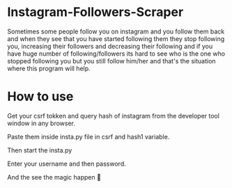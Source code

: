 # Instagram-Followers-Scraper
Sometimes some people follow you on instagram and you follow them back and when they see that you have started following them they stop following you, increasing their followers and decreasing their following and if you have huge number of following/followers its hard to see who is the one who stopped following you but you still follow him/her and that's the situation where this program will help.

# How to use 
Get your csrf tokken and query hash of instagram from the developer tool window in any browser.

Paste them inside insta.py file in csrf and hash1 variable.

Then start the insta.py

Enter your username and then password.

And the see the magic happen 🙂
